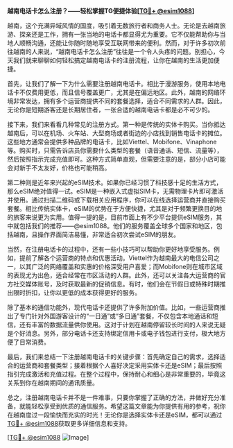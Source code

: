 **越南电话卡怎么注册？——轻松掌握TG便捷体验[[TG💪+ @esim1088](https://t.me/s/esim1088)]**

越南，这个充满异域风情的国度，吸引着无数旅行者和商务人士。无论是去越南旅游、探亲还是工作，拥有一张当地的电话卡都显得尤为重要。它不仅能帮助你与当地人顺畅沟通，还能让你随时随地享受互联网带来的便利。然而，对于许多初次前往越南的人来说，“越南电话卡怎么注册”往往是一个令人头疼的问题。别担心，今天我们就来聊聊如何轻松搞定越南电话卡的注册流程，让你在越南的生活更加便捷。

首先，让我们了解一下为什么需要注册越南电话卡。相比于漫游服务，使用本地电话卡不仅费用更低，而且信号覆盖更广，尤其是在偏远地区。此外，越南的网络环境非常发达，拥有多个运营商提供不同的套餐选择，适合不同需求的人群。因此，无论你是短期游客还是长期居住者，一张合适的越南电话卡都是必不可少的。

接下来，我们来看看几种常见的注册方式。第一种是传统的实体卡购买。当你抵达越南后，可以在机场、火车站、大型商场或者街边的小店找到销售电话卡的摊位。这些地方通常会提供多种品牌的电话卡，比如Viettel、Mobifone、Vinaphone等。购买时，只需告诉店员你需要什么类型的套餐（语音通话、短信、流量等），然后按照指示完成充值即可。这种方式简单直观，但需要注意的是，部分小店可能会对新手不太友好，价格也可能稍高。

第二种则是近年来兴起的eSIM技术。如果你已经习惯了科技感十足的生活方式，那么eSIM绝对值得一试。eSIM是一种嵌入式虚拟SIM卡，无需物理卡片即可激活并使用。通过扫描二维码或下载相关应用程序，你可以在线选择运营商并直接购买套餐。相比传统实体卡，eSIM的优势在于方便快捷，尤其是对于频繁更换目的地的旅客来说更为实用。值得一提的是，目前市面上有不少平台提供eSIM服务，其中就包括我们的推荐——@esim1088。他们的服务覆盖全球多个国家和地区，包括越南，且操作界面简洁易懂，非常适合初次尝试eSIM的朋友。

当然，在注册电话卡的过程中，还有一些小技巧可以帮助你更好地享受服务。例如，提前了解各个运营商的特点和优惠活动。Viettel作为越南最大的电信公司之一，以其广泛的网络覆盖和实惠的价格深受用户喜爱；而Mobifone则在城市区域的表现尤为出色，适合经常在市区活动的人群。此外，还可以关注各大运营商的官方社交媒体账号，及时获取最新的促销信息。有时，他们会在节假日或特殊时期推出限时折扣，让你以更低的成本获得更好的服务。

除了基本的通信功能外，现代电话卡还提供了许多附加价值。比如，一些运营商推出了专门针对外国游客设计的“一日通”或“多日通”套餐，不仅包含本地通话和短信，还有丰富的数据流量供你使用。这对于计划在越南停留较长时间的人来说无疑是个好消息。另外，部分电话卡还支持绑定信用卡或电子钱包进行支付，极大地方便了日常消费。

最后，我们来总结一下注册越南电话卡的关键步骤：首先确定自己的需求，选择适合的运营商和套餐类型；接着根据个人喜好决定采用实体卡还是eSIM；最后按照指引完成激活和充值过程。在整个过程中，保持耐心和细心是非常重要的，毕竟这关系到你在越南期间的通讯质量。

总之，注册越南电话卡并不是一件难事，只要你掌握了正确的方法，并做好充分准备，就能轻松享受到优质的通信服务。希望这篇文章能为你提供有用的参考，祝你在越南度过一段愉快而充实的时光！无论你是选择实体卡还是eSIM，都可以通过[TG💪+ @esim1088](https://t.me/s/esim1088)获取更多详细信息和支持。

[[TG💪+ @esim1088](https://t.me/s/esim1088) ![Image](https://i.postimg.cc/4NQfJmqS/Snipaste-2025-05-13-00-14-12.png)]